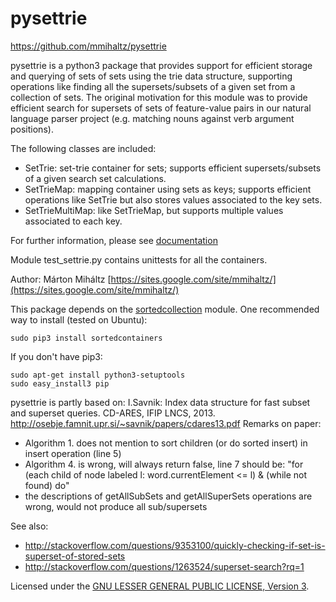 pysettrie
=========

https://github.com/mmihaltz/pysettrie

pysettrie is a python3 package that provides support for efficient storage and querying of sets of sets 
using the trie data structure, supporting operations like finding all the supersets/subsets of a given set 
from a collection of sets.
The original motivation for this module was to provide efficient search for supersets of sets of feature-value pairs in our natural language parser project (e.g. matching nouns against verb argument positions).

The following classes are included: 
- SetTrie: set-trie container for sets; supports efficient supersets/subsets of a given search set calculations. 
- SetTrieMap: mapping container using sets as keys; supports efficient operations like SetTrie but also stores values associated to the key sets.
- SetTrieMultiMap: like SetTrieMap, but supports multiple values associated to each key.

For further information, please see [documentation](docs/build/html/index.html)

Module test_settrie.py contains unittests for all the containers.

Author: Márton Miháltz 
[https://sites.google.com/site/mmihaltz/](https://sites.google.com/site/mmihaltz/)

This package depends on the [sortedcollection](http://grantjenks.com/docs/sortedcontainers/) module.
One recommended way to install (tested on Ubuntu):
```
sudo pip3 install sortedcontainers
```
If you don't have pip3:
```
sudo apt-get install python3-setuptools
sudo easy_install3 pip
```

pysettrie is partly based on:
I.Savnik: Index data structure for fast subset and superset queries. CD-ARES, IFIP LNCS, 2013.
http://osebje.famnit.upr.si/~savnik/papers/cdares13.pdf
Remarks on paper: 
- Algorithm 1. does not mention to sort children (or do sorted insert) in insert operation (line 5)
- Algorithm 4. is wrong, will always return false, line 7 should be: "for (each child of node labeled l: word.currentElement <= l) & (while not found) do"
- the descriptions of getAllSubSets and getAllSuperSets operations are wrong, would not produce all sub/supersets

See also:
- http://stackoverflow.com/questions/9353100/quickly-checking-if-set-is-superset-of-stored-sets
- http://stackoverflow.com/questions/1263524/superset-search?rq=1

Licensed under the [GNU LESSER GENERAL PUBLIC LICENSE, Version 3](https://www.gnu.org/licenses/lgpl.html).

